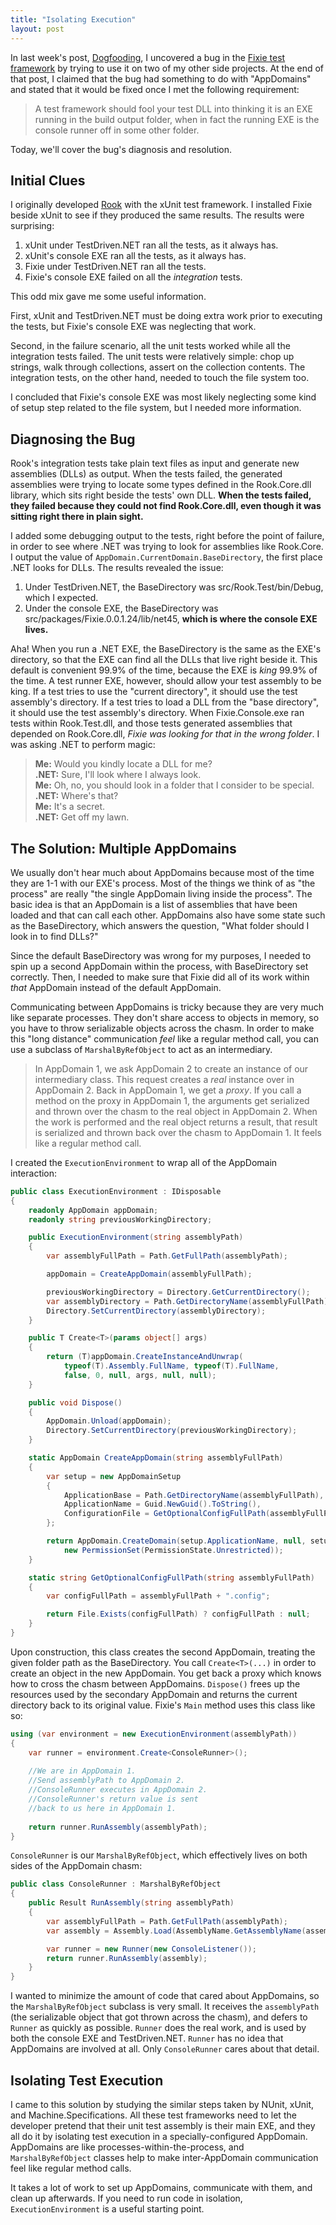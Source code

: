 ```yaml
---
title: "Isolating Execution"
layout: post
---
```



In last week's post, <a href="http://patrick.lioi.net/2013/04/11/dogfooding/">Dogfooding</a>, I uncovered a bug in the <a href="https://github.com/fixie/fixie">Fixie test framework</a> by trying to use it on two of my other side projects.  At the end of that post, I claimed that the bug had something to do with "AppDomains" and stated that it would be fixed once I met the following requirement:

> A test framework should fool your test DLL into thinking it is an EXE running in the build output folder, when in fact the running EXE is the console runner off in some other folder.

Today, we'll cover the bug's diagnosis and resolution.

## Initial Clues

I originally developed <a href="https://github.com/plioi/rook">Rook</a> with the xUnit test framework.  I installed Fixie beside xUnit to see if they produced the same results.  The results were surprising:

1. xUnit under TestDriven.NET ran all the tests, as it always has.
2. xUnit's console EXE ran all the tests, as it always has.
3. Fixie under TestDriven.NET ran all the tests.
4. Fixie's console EXE failed on all the *integration* tests.


This odd mix gave me some useful information.

First, xUnit and TestDriven.NET must be doing extra work prior to executing the tests, but Fixie's console EXE was neglecting that work.

Second, in the failure scenario, all the unit tests worked while all the integration tests failed.  The unit tests were relatively simple: chop up strings, walk through collections, assert on the collection contents.  The integration tests, on the other hand, needed to touch the file system too.

I concluded that Fixie's console EXE was most likely neglecting some kind of setup step related to the file system, but I needed more information.

## Diagnosing the Bug

Rook's integration tests take plain text files as input and generate new assemblies (DLLs) as output.  When the tests failed, the generated assemblies were trying to locate some types defined in the Rook.Core.dll library, which sits right beside the tests' own DLL.  **When the tests failed, they failed because they could not find Rook.Core.dll, even though it was sitting right there in plain sight.**

I added some debugging output to the tests, right before the point of failure, in order to see where .NET was trying to look for assemblies like Rook.Core.  I output the value of `AppDomain.CurrentDomain.BaseDirectory`, the first place .NET looks for DLLs.  The results revealed the issue:

1. Under TestDriven.NET, the BaseDirectory was src/Rook.Test/bin/Debug, which I expected.
2. Under the console EXE, the BaseDirectory was src/packages/Fixie.0.0.1.24/lib/net45, **which is where the console EXE lives.**


Aha! When you run a .NET EXE, the BaseDirectory is the same as the EXE's directory, so that the EXE can find all the DLLs that live right beside it.  This default is convenient 99.9% of the time, because the EXE is *king* 99.9% of the time.  A test runner EXE, however, should allow your test assembly to be king.  If a test tries to use the "current directory", it should use the test assembly's directory.  If a test tries to load a DLL from the "base directory", it should use the test assembly's directory.  When Fixie.Console.exe ran tests within Rook.Test.dll, and those tests generated assemblies that depended on Rook.Core.dll, *Fixie was looking for that in the wrong folder*.  I was asking .NET to perform magic:

> **Me:** Would you kindly locate a DLL for me?\
> **.NET:** Sure, I'll look where I always look.\
> **Me:** Oh, no, you should look in a folder that I consider to be special.\
> **.NET:** Where's that?\
> **Me:** It's a secret.\
> **.NET:** Get off my lawn.


## The Solution: Multiple AppDomains

We usually don't hear much about AppDomains because most of the time they are 1-1 with our EXE's process. Most of the things we think of as "the process" are really "the single AppDomain living inside the process".  The basic idea is that an AppDomain is a list of assemblies that have been loaded and that can call each other.  AppDomains also have some state such as the BaseDirectory, which answers the question, "What folder should I look in to find DLLs?"

Since the default BaseDirectory was wrong for my purposes, I needed to spin up a second AppDomain within the process, with BaseDirectory set correctly.  Then, I needed to make sure that Fixie did all of its work within *that* AppDomain instead of the default AppDomain.

Communicating between AppDomains is tricky because they are very much like separate processes.  They don't share access to objects in memory, so you have to throw serializable objects across the chasm.  In order to make this "long distance" communication *feel* like a regular method call, you can use a subclass of `MarshalByRefObject` to act as an intermediary.

> In AppDomain 1, we ask AppDomain 2 to create an instance of our intermediary class.  This request creates a *real* instance over in AppDomain 2.  Back in AppDomain 1, we get a *proxy*.  If you call a method on the proxy in AppDomain 1, the arguments get serialized and thrown over the chasm to the real object in AppDomain 2.  When the work is performed and the real object returns a result, that result is serialized and thrown back over the chasm to AppDomain 1.  It feels like a regular method call.

I created the `ExecutionEnvironment` to wrap all of the AppDomain interaction:

```cs
public class ExecutionEnvironment : IDisposable
{
    readonly AppDomain appDomain;
    readonly string previousWorkingDirectory;

    public ExecutionEnvironment(string assemblyPath)
    {
        var assemblyFullPath = Path.GetFullPath(assemblyPath);

        appDomain = CreateAppDomain(assemblyFullPath);

        previousWorkingDirectory = Directory.GetCurrentDirectory();
        var assemblyDirectory = Path.GetDirectoryName(assemblyFullPath);
        Directory.SetCurrentDirectory(assemblyDirectory);
    }

    public T Create<T>(params object[] args)
    {
        return (T)appDomain.CreateInstanceAndUnwrap(
            typeof(T).Assembly.FullName, typeof(T).FullName,
            false, 0, null, args, null, null);
    }

    public void Dispose()
    {
        AppDomain.Unload(appDomain);
        Directory.SetCurrentDirectory(previousWorkingDirectory);
    }

    static AppDomain CreateAppDomain(string assemblyFullPath)
    {
        var setup = new AppDomainSetup
        {
            ApplicationBase = Path.GetDirectoryName(assemblyFullPath),
            ApplicationName = Guid.NewGuid().ToString(),
            ConfigurationFile = GetOptionalConfigFullPath(assemblyFullPath)
        };

        return AppDomain.CreateDomain(setup.ApplicationName, null, setup,
            new PermissionSet(PermissionState.Unrestricted));
    }

    static string GetOptionalConfigFullPath(string assemblyFullPath)
    {
        var configFullPath = assemblyFullPath + ".config";

        return File.Exists(configFullPath) ? configFullPath : null;
    }
}
```

Upon construction, this class creates the second AppDomain, treating the given folder path as the BaseDirectory.  You call `Create<T>(...)` in order to create an object in the new AppDomain.  You get back a proxy which knows how to cross the chasm between AppDomains.  `Dispose()` frees up the resources used by the secondary AppDomain and returns the current directory back to its original value.  Fixie's `Main` method uses this class like so:

```cs
using (var environment = new ExecutionEnvironment(assemblyPath))
{
    var runner = environment.Create<ConsoleRunner>();
    
    //We are in AppDomain 1.
    //Send assemblyPath to AppDomain 2.
    //ConsoleRunner executes in AppDomain 2.
    //ConsoleRunner's return value is sent
    //back to us here in AppDomain 1.
    
    return runner.RunAssembly(assemblyPath);
}
```

`ConsoleRunner` is our `MarshalByRefObject`, which effectively lives on both sides of the AppDomain chasm:

```cs
public class ConsoleRunner : MarshalByRefObject
{
    public Result RunAssembly(string assemblyPath)
    {
        var assemblyFullPath = Path.GetFullPath(assemblyPath);
        var assembly = Assembly.Load(AssemblyName.GetAssemblyName(assemblyFullPath));

        var runner = new Runner(new ConsoleListener());
        return runner.RunAssembly(assembly);
    }
}
```

I wanted to minimize the amount of code that cared about AppDomains, so the `MarshalByRefObject` subclass is very small.  It receives the `assemblyPath` (the serializable object that got thrown across the chasm), and defers to `Runner` as quickly as possible.  `Runner` does the real work, and is used by both the console EXE and TestDriven.NET.  `Runner` has no idea that AppDomains are involved at all.  Only `ConsoleRunner` cares about that detail.

## Isolating Test Execution

I came to this solution by studying the similar steps taken by NUnit, xUnit, and Machine.Specifications.  All these test frameworks need to let the developer pretend that their unit test assembly is their main EXE, and they all do it by isolating test execution in a specially-configured AppDomain.  AppDomains are like processes-within-the-process, and `MarshalByRefObject` classes help to make inter-AppDomain communication feel like regular method calls.

It takes a lot of work to set up AppDomains, communicate with them, and clean up afterwards.  If you need to run code in isolation, `ExecutionEnvironment` is a useful starting point.
